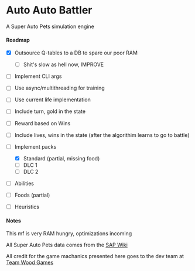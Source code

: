 # Auto Auto Battler

A Super Auto Pets simulation engine

#### Roadmap

- [x] Outsource Q-tables to a DB to spare our poor RAM
  - [ ] Shit's slow as hell now, IMPROVE
- [ ] Implement CLI args
- [ ] Use async/multithreading for training
- [ ] Use current life implementation
- [ ] Include turn, gold in the state
- [ ] Reward based on Wins
- [ ] Include lives, wins in the state (after the algorithim learns to go to battle)
- [ ] Implement packs
  - [X] Standard (partial, missing food)
  - [ ] DLC 1
  - [ ] DLC 2
- [ ] Abilities
- [ ] Foods (partial)
- [ ] Heuristics


#### Notes

This mf is very RAM hungry, optimizations incoming

All Super Auto Pets data comes from the [SAP Wiki](https://superautopets.fandom.com/wiki/Super_Auto_Pets_Wiki)

All credit for the game machanics presented here goes to the dev team at [Team Wood Games](https://teamwoodgames.com/)
